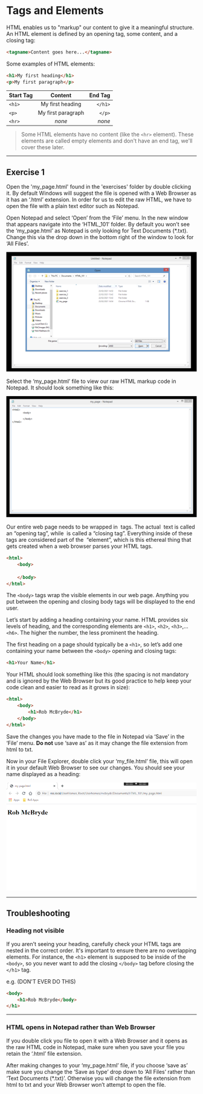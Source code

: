# Tags and Elements
 
HTML enables us to "markup" our content to give it a meaningful structure. An HTML element is defined by an opening tag, some content, and a closing tag:
 ```html
<tagname>Content goes here...</tagname>
 ```
Some examples of HTML elements:
 
 ```html
<h1>My first heading</h1>
<p>My first paragraph</p>
 ```

| Start Tag        | Content           | End Tag  |
|:-------------|:-------------:| -----:|
| `<h1>`     | My first heading | `</h1>` |
| `<p>`      | My first paragraph      |   `</p>` |
|  `<hr>`          |    *none*                     | *none*        |


>Some HTML elements have no content (like the `<hr>` element). 
These elements are called empty elements and don't have an end tag, we'll cover these later.
 
 ---


## Exercise 1 

Open the 'my_page.html' found in the 'exercises' folder by double clicking it. By default Windows will suggest the file is opened with a Web Browser as it has an ‘.html’ extension. In order for us to edit the raw HTML, we have to open the file with a plain text editor such as Notepad. 

Open Notepad and select ‘Open’ from the ‘File’ menu. In the new window that appears navigate into the ‘HTML_101’ folder. By default you won’t see the ‘my_page.html’ as Notepad is only looking for Text Documents (*.txt). Change this via the drop down in the bottom right of the window to look for ‘All Files’. 

![Notepad open all files](Notepad_open_all_files.png)

Select the ‘my_page.html’ file to view our raw HTML markup code in Notepad. It should look something like this:

![Notepad exercise 1 starter](Notepad_exercise_1_starter.png)

Our entire web page needs to be wrapped in <html> tags. The actual <html> text is called an “opening tag”, while </html> is called a “closing tag”. Everything inside of these tags are considered part of the <html> “element”, which is this ethereal thing that gets created when a web browser parses your HTML tags.

```html
<html>
    <body>
       
    </body>
</html>
```

The `<body>` tags wrap the visible elements in our web page. Anything you put between the opening and closing body tags will be displayed to the end user.


Let’s start by adding a heading containing your name. 
HTML provides six levels of heading, and the corresponding elements are `<h1>`, `<h2>`, `<h3>`,…`<h6>`. The higher the number, the less prominent the heading. 

The first heading on a page should typically be a `<h1>`, so let’s add one containing your name between the `<body>` opening and closing tags:

```html
<h1>Your Name</h1>
```

Your HTML should look something like this (the spacing is not mandatory and is ignored by the Web Browser but its good practice to help keep your code clean and easier to read as it grows in size):

```html
<html>
    <body>
        <h1>Rob McBryde</h1>
    </body>
</html>
```
 
 
Save the changes you have made to the file in Notepad via ‘Save’ in the ‘File’ menu. **Do not** use ‘save as’ as it may change the file extension from html to txt.

Now in your File Explorer, double click your ‘my_file.html’ file, this will open it in your default Web Browser to see our changes. You should see your name displayed as a heading:

  ![Exercise 1 heading showing in browser](Heading_in_browser.png)


---

## Troubleshooting

### Heading not visible

If you aren't seeing your heading, carefully check your HTML tags are nested in the correct order. It's important to ensure there are no overlapping elements. 
For instance, the `<h1>` element is supposed to be inside of the `<body>`, so you never want to add the closing `</body>` tag before closing the `</h1>` tag.

e.g. (DON'T EVER DO THIS)
```html
<body>
    <h1>Rob McBryde</body>
</h1>
```


---

### HTML opens in Notepad rather than Web Browser

If you double click you file to open it with a Web Browser and it opens as the raw HTML code in Notepad, make sure when you save your file you retain the ‘.html’ file extension. 

After making changes to your ‘my_page.html’ file, if you choose ‘save as’ make sure you change the ‘Save as type’ drop down to ‘All Files’ rather than ‘Text Documents (*.txt)’. Otherwise you will change the file extension from html to txt and your Web Browser won’t attempt to open the file. 
